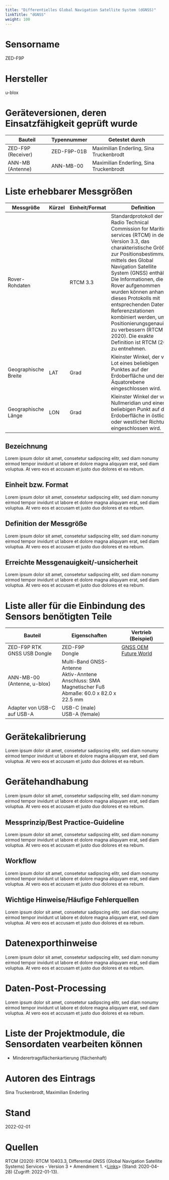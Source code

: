 ```yaml
---
title: "Differentielles Global Navigation Satellite System (dGNSS)"
linkTitle: "dGNSS"
weight: 100
---
```


# Sensorname

ZED-F9P 

# Hersteller

u-blox

# Geräteversionen, deren Einsatzfähigkeit geprüft wurde

| Bauteil             | Typennummer     | Getestet durch                          |
|---------------------|-----------------|-----------------------------------------|
| ZED-F9P (Receiver)  | ZED-F9P-01B     | Maximilian Enderling, Sina Truckenbrodt |
| ANN-MB (Antenne)    | ANN-MB-00       | Maximilian Enderling, Sina Truckenbrodt |

# Liste erhebbarer Messgrößen

| Messgröße            | Kürzel | Einheit/Format   | Definition |
|----------------------|--------|------------------|------------|
| Rover-Rohdaten       |        | RTCM 3.3         | Standardprotokoll der Radio Technical Commission for Maritime services (RTCM) in der Version 3.3, das charakteristische Größen zur Positionsbestimmung mittels des Global Navigation Satellite System (GNSS) enthält. Die Informationen, die am Rover aufgenommen wurden können anhand dieses Protokolls mit entsprechenden Daten von Referenzstationen kombiniert werden, um die Positionierungsgenauigkeit zu verbessern (RTCM 2020). Die exakte Definition ist RTCM (2020) zu entnehmen. |
| Geographische Breite | LAT    | Grad             | Kleinster Winkel, der vom Lot eines beliebigen Punktes auf der Erdoberfläche und der Äquatorebene eingeschlossen wird.  | 
| Geographische Länge  | LON    | Grad             | Kleinster Winkel der vom Nullmeridian und einem beliebigen Punkt auf der Erdoberfläche in östlicher oder westlicher Richtung eingeschlossen wird. |

## Bezeichnung

Lorem ipsum dolor sit amet, consetetur sadipscing elitr, sed diam nonumy eirmod tempor invidunt ut labore et dolore magna aliquyam erat, sed diam voluptua. At vero eos et accusam et justo duo dolores et ea rebum. 

## Einheit bzw. Format

Lorem ipsum dolor sit amet, consetetur sadipscing elitr, sed diam nonumy eirmod tempor invidunt ut labore et dolore magna aliquyam erat, sed diam voluptua. At vero eos et accusam et justo duo dolores et ea rebum. 

## Definition der Messgröße

Lorem ipsum dolor sit amet, consetetur sadipscing elitr, sed diam nonumy eirmod tempor invidunt ut labore et dolore magna aliquyam erat, sed diam voluptua. At vero eos et accusam et justo duo dolores et ea rebum. 

## Erreichte Messgenauigkeit/-unsicherheit

Lorem ipsum dolor sit amet, consetetur sadipscing elitr, sed diam nonumy eirmod tempor invidunt ut labore et dolore magna aliquyam erat, sed diam voluptua. At vero eos et accusam et justo duo dolores et ea rebum. 

# Liste aller für die Einbindung des Sensors benötigten Teile

| Bauteil                      | Eigenschaften       | Vertrieb (Beispiel)                     |
|------------------------------|---------------------|-----------------------------------------|
| ZED-F9P RTK GNSS USB Dongle  | ZED-F9P <br> Dongle | [GNSS OEM Future World](https://www.gnss.store/gnss-gps-modules/126-ublox-zed-f9p-rtk-gnss-receiver-board-with-sma-base-or-rover.html?search_query=ZED-F9P&results=15#/25-add_antenna_ann_mb-ann_mb) |                        
| ANN-MB-00 (Antenne, u-blox)  | Multi-Band GNSS-Antenne <br> Aktiv-Anntene <br> Anschluss: SMA <br> Magnetischer Fuß <br> Abmaße: 60.0 x 82.0 x 22.5 mm |  | 
| Adapter von USB-C auf USB-A  | USB-C (male) <br> USB-A (female) |  | 

# Gerätekalibrierung

Lorem ipsum dolor sit amet, consetetur sadipscing elitr, sed diam nonumy eirmod tempor invidunt ut labore et dolore magna aliquyam erat, sed diam voluptua. At vero eos et accusam et justo duo dolores et ea rebum. 

# Gerätehandhabung

Lorem ipsum dolor sit amet, consetetur sadipscing elitr, sed diam nonumy eirmod tempor invidunt ut labore et dolore magna aliquyam erat, sed diam voluptua. At vero eos et accusam et justo duo dolores et ea rebum. 

## Messprinzip/Best Practice-Guideline

Lorem ipsum dolor sit amet, consetetur sadipscing elitr, sed diam nonumy eirmod tempor invidunt ut labore et dolore magna aliquyam erat, sed diam voluptua. At vero eos et accusam et justo duo dolores et ea rebum. 

## Workflow

Lorem ipsum dolor sit amet, consetetur sadipscing elitr, sed diam nonumy eirmod tempor invidunt ut labore et dolore magna aliquyam erat, sed diam voluptua. At vero eos et accusam et justo duo dolores et ea rebum. 

## Wichtige Hinweise/Häufige Fehlerquellen

Lorem ipsum dolor sit amet, consetetur sadipscing elitr, sed diam nonumy eirmod tempor invidunt ut labore et dolore magna aliquyam erat, sed diam voluptua. At vero eos et accusam et justo duo dolores et ea rebum. 

# Datenexporthinweise

Lorem ipsum dolor sit amet, consetetur sadipscing elitr, sed diam nonumy eirmod tempor invidunt ut labore et dolore magna aliquyam erat, sed diam voluptua. At vero eos et accusam et justo duo dolores et ea rebum. 

# Daten-Post-Processing

Lorem ipsum dolor sit amet, consetetur sadipscing elitr, sed diam nonumy eirmod tempor invidunt ut labore et dolore magna aliquyam erat, sed diam voluptua. At vero eos et accusam et justo duo dolores et ea rebum. 

# Liste der Projektmodule, die Sensordaten vearbeiten können

* Minderertragsflächenkartierung (flächenhaft)

# Autoren des Eintrags

Sina Truckenbrodt, Maximilian Enderling

# Stand

2022-02-01

# Quellen

RTCM (2020): RTCM 10403.3, Differential GNSS (Global Navigation Satellite Systems) Services - Version 3 + Amendment 1. <[Links](https://rtcm.myshopify.com/collections/differential-global-navigation-satellite-dgnss-standards/products/rtcm-10403-2-differential-gnss-global-navigation-satellite-systems-services-version-3-february-1-2013)> (Stand: 2020-04-28) (Zugriff: 2022-01-13).


